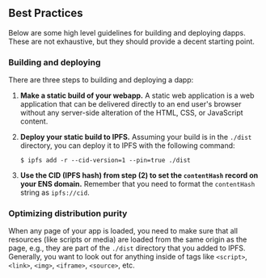 ## Best Practices

Below are some high level guidelines for building and deploying dapps. These are not exhaustive, but they should provide a decent starting point.

### Building and deploying

There are three steps to building and deploying a dapp:

1. **Make a static build of your webapp.** A static web application is a web application that can be delivered directly to an end user's browser without any server-side alteration of the HTML, CSS, or JavaScript content.

2. **Deploy your static build to IPFS.** Assuming your build is in the `./dist` directory, you can deploy it to IPFS with the following command:
   ```
   $ ipfs add -r --cid-version=1 --pin=true ./dist
   ```

3. **Use the CID (IPFS hash) from step (2) to set the `contentHash` record on your ENS domain.** Remember that you need to format the `contentHash` string as `ipfs://cid`.

### Optimizing distribution purity

When any page of your app is loaded, you need to make sure that all resources (like scripts or media) are loaded from the same origin as the page, e.g., they are part of the `./dist` directory that you added to IPFS. Generally, you want to look out for anything inside of tags like `<script>`, `<link>`, `<img>`, `<iframe>`, `<source>`, etc.
